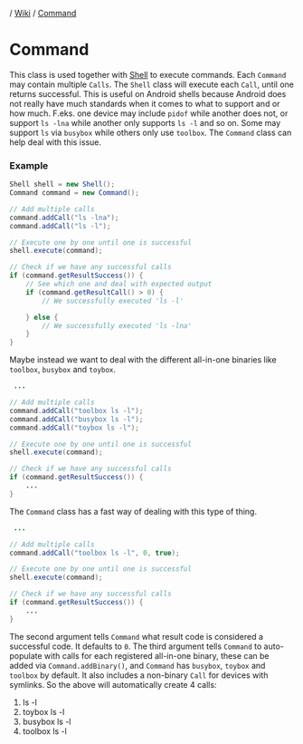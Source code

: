 / [Wiki](wiki.md) / [Command]()

# Command

This class is used together with [Shell](Shell.md) to execute commands. Each `Command` may contain multiple `Calls`. The `Shell` class will execute each `Call`, until one returns successful. This is useful on Android shells because Android does not really have much standards when it comes to what to support and or how much. F.eks. one device may include `pidof` while another does not, or support `ls -lna` while another only supports `ls -l` and so on. Some may support `ls` via `busybox` while others only use `toolbox`. The `Command` class can help deal with this issue. 

### Example

```java
Shell shell = new Shell();
Command command = new Command();

// Add multiple calls
command.addCall("ls -lna");
command.addCall("ls -l");

// Execute one by one until one is successful
shell.execute(command);

// Check if we have any successful calls
if (command.getResultSuccess()) {
    // See which one and deal with expected output
    if (command.getResultCall() > 0) {
        // We successfully executed 'ls -l'

    } else {
        // We successfully executed 'ls -lna'
    }
}
```

Maybe instead we want to deal with the different all-in-one binaries like `toolbox`, `busybox` and `toybox`.

```java
 ...

// Add multiple calls
command.addCall("toolbox ls -l");
command.addCall("busybox ls -l");
command.addCall("toybox ls -l");

// Execute one by one until one is successful
shell.execute(command);

// Check if we have any successful calls
if (command.getResultSuccess()) {
    ...
}
```

The `Command` class has a fast way of dealing with this type of thing. 

```java
 ...

// Add multiple calls
command.addCall("toolbox ls -l", 0, true);

// Execute one by one until one is successful
shell.execute(command);

// Check if we have any successful calls
if (command.getResultSuccess()) {
    ...
}
```

The second argument tells `Command` what result code is considered a successful code. It defaults to `0`. The third argument tells `Command` to auto-populate with calls for each registered all-in-one binary, these can be added via `Command.addBinary()`, and `Command` has `busybox`, `toybox` and `toolbox` by default. It also includes a non-binary `Call` for devices with symlinks. So the above will automatically create 4 calls: 

1. ls -l
2. toybox ls -l
3. busybox ls -l
4. toolbox ls -l


